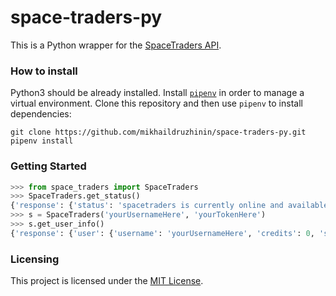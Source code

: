# space-traders-py

This is a Python wrapper for the [SpaceTraders API](https://spacetraders.io).

### How to install

Python3 should be already installed.
Install [`pipenv`](https://pipenv.pypa.io/en/latest/#install-pipenv-today) in order to manage a virtual environment.
Clone this repository and then use `pipenv` to install dependencies:
```
git clone https://github.com/mikhaildruzhinin/space-traders-py.git
pipenv install
```

### Getting Started

``` python
>>> from space_traders import SpaceTraders
>>> SpaceTraders.get_status()
{'response': {'status': 'spacetraders is currently online and available to play'}, 'status_code': 200}
>>> s = SpaceTraders('yourUsernameHere', 'yourTokenHere')
>>> s.get_user_info()
{'response': {'user': {'username': 'yourUsernameHere', 'credits': 0, 'ships': [], 'loans': []}}, 'status_code': 200}
```

### Licensing

This project is licensed under the [MIT License](https://github.com/mikhaildruzhinin/space-traders-py/blob/main/LICENSE).
